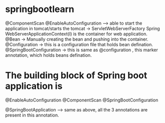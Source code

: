 # springbootlearn
@ComponentScan
@EnableAutoConfiguration --> able to start the application in tomcat/starts the tomcat -> ServletWebServerFactory
Spring WebServerApplicationContext(I) is the container for web application.
@Bean -> Manually creating the bean and pushing into the container.
@Configuration -> this is a configuration file that holds bean defination.
@SpringBootConfiguration -> this is same as @configuration , this marker annotation, which holds beans defination.

# The building block of Spring boot application is 
@EnableAutoConfiguration
@ComponentScan
@SpringBootConfiguration

@SpringBootApplication --> same as above, all the 3 annotations are present in this annotation.

